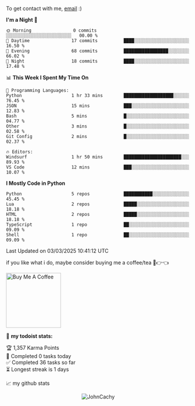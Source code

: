 To get contact with me, [email](mailto:ami@johncachy.us.kg) :)


<!--START_SECTION:waka-->
**I'm a Night 🦉** 

```text
🌞 Morning                0 commits           ░░░░░░░░░░░░░░░░░░░░░░░░░   00.00 % 
🌆 Daytime                17 commits          ████░░░░░░░░░░░░░░░░░░░░░   16.50 % 
🌃 Evening                68 commits          █████████████████░░░░░░░░   66.02 % 
🌙 Night                  18 commits          ████░░░░░░░░░░░░░░░░░░░░░   17.48 % 
```


📊 **This Week I Spent My Time On** 

```text
💬 Programming Languages: 
Python                   1 hr 33 mins        ███████████████████░░░░░░   76.45 % 
JSON                     15 mins             ███░░░░░░░░░░░░░░░░░░░░░░   12.83 % 
Bash                     5 mins              █░░░░░░░░░░░░░░░░░░░░░░░░   04.77 % 
Other                    3 mins              █░░░░░░░░░░░░░░░░░░░░░░░░   02.58 % 
Git Config               2 mins              █░░░░░░░░░░░░░░░░░░░░░░░░   02.37 % 

🔥 Editors: 
Windsurf                 1 hr 50 mins        ██████████████████████░░░   89.93 % 
VS Code                  12 mins             ███░░░░░░░░░░░░░░░░░░░░░░   10.07 % 
```

**I Mostly Code in Python** 

```text
Python                   5 repos             ███████████░░░░░░░░░░░░░░   45.45 % 
Lua                      2 repos             █████░░░░░░░░░░░░░░░░░░░░   18.18 % 
HTML                     2 repos             █████░░░░░░░░░░░░░░░░░░░░   18.18 % 
TypeScript               1 repo              ██░░░░░░░░░░░░░░░░░░░░░░░   09.09 % 
Shell                    1 repo              ██░░░░░░░░░░░░░░░░░░░░░░░   09.09 % 
```




 Last Updated on 03/03/2025 10:41:12 UTC
<!--END_SECTION:waka-->

if you like what i do, maybe consider buying me a coffee/tea 🥺👉👈

<a href="https://buymeacoffee.com/johncachy" target="_blank"><img src="https://cdn.buymeacoffee.com/buttons/v2/default-red.png" alt="Buy Me A Coffee" width="150" ></a>

🚧 **my todoist stats:**

<!-- TODO-IST:START -->
🏆  1,357 Karma Points           
🌸  Completed 0 tasks today           
✅  Completed 36 tasks so far           
⏳  Longest streak is 1 days
<!-- TODO-IST:END -->

📈 my github stats

<p align="center"> <img src="https://github-readme-stats.vercel.app/api?username=chinshunyu&show_icons=true&theme=gotham" alt="JohnCachy" />





